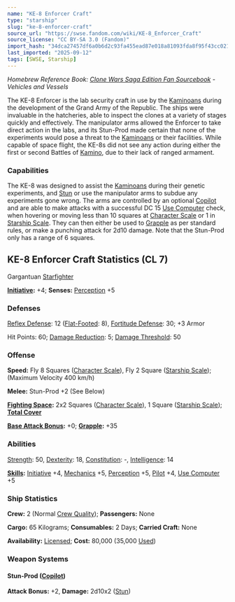 ```yaml
---
name: "KE-8 Enforcer Craft"
type: "starship"
slug: "ke-8-enforcer-craft"
source_url: "https://swse.fandom.com/wiki/KE-8_Enforcer_Craft"
source_license: "CC BY-SA 3.0 (Fandom)"
import_hash: "34dca27457df6a0b6d2c93fa455ead87e018a81093fda8f95f43cc0217388506"
last_imported: "2025-09-12"
tags: [SWSE, Starship]
---
```

*Homebrew Reference Book: [Clone Wars Saga Edition Fan Sourcebook](https://swse.fandom.com/wiki/Clone_Wars_Saga_Edition_Fan_Sourcebook) - Vehicles and Vessels*

The KE-8 Enforcer is the lab security craft in use by the [Kaminoans](https://swse.fandom.com/wiki/Kaminoans) during the development of the Grand Army of the Republic. The ships were invaluable in the hatcheries, able to inspect the clones at a variety of stages quickly and effectively. The manipulator arms allowed the Enforcer to take direct action in the labs, and its Stun-Prod made certain that none of the experiments would pose a threat to the [Kaminoans](https://swse.fandom.com/wiki/Kaminoans) or their facilities. While capable of space flight, the KE-8s did not see any action during either the first or second Battles of [Kamino](https://swse.fandom.com/wiki/Kamino), due to their lack of ranged armament.

### Capabilities
The KE-8 was designed to assist the [Kaminoans](https://swse.fandom.com/wiki/Kaminoans) during their genetic experiments, and [Stun](https://swse.fandom.com/wiki/Stun) or use the manipulator arms to subdue any experiments gone wrong. The arms are controlled by an optional [Copilot](https://swse.fandom.com/wiki/Copilot) and are able to make attacks with a successful DC 15 [Use Computer](https://swse.fandom.com/wiki/Use_Computer) check, when hovering or moving less than 10 squares at [Character Scale](https://swse.fandom.com/wiki/Character_Scale) or 1 in [Starship Scale](https://swse.fandom.com/wiki/Starship_Scale). They can then either be used to [Grapple](https://swse.fandom.com/wiki/Grapple) as per standard rules, or make a punching attack for 2d10 damage. Note that the Stun-Prod only has a range of 6 squares.

## KE-8 Enforcer Craft Statistics (CL 7)
Gargantuan [Starfighter](https://swse.fandom.com/wiki/Starfighter)

**[Initiative](https://swse.fandom.com/wiki/Initiative):** +4; **Senses:** [Perception](https://swse.fandom.com/wiki/Perception) +5
### Defenses
[Reflex Defense](https://swse.fandom.com/wiki/Reflex_Defense_(Vehicles)): 12 ([Flat-Footed](https://swse.fandom.com/wiki/Flat-Footed): 8), [Fortitude Defense](https://swse.fandom.com/wiki/Fortitude_Defense_(Vehicles)): 30; +3 Armor

Hit Points: 60; [Damage Reduction](https://swse.fandom.com/wiki/Damage_Reduction): 5; [Damage Threshold](https://swse.fandom.com/wiki/Damage_Threshold_(Vehicles)): 50
### Offense
**Speed:** Fly 8 Squares ([Character Scale](https://swse.fandom.com/wiki/Character_Scale)), Fly 2 Square ([Starship Scale](https://swse.fandom.com/wiki/Starship_Scale)); (Maximum Velocity 400 km/h)

**Melee:** Stun-Prod +2 (See Below)

**[Fighting Space](https://swse.fandom.com/wiki/Fighting_Space):** 2x2 Squares ([Character Scale](https://swse.fandom.com/wiki/Character_Scale)), 1 Square ([Starship Scale](https://swse.fandom.com/wiki/Starship_Scale)); **[Total Cover](https://swse.fandom.com/wiki/Total_Cover)**

**[Base Attack Bonus](https://swse.fandom.com/wiki/Base_Attack_Bonus):** +0; **[Grapple](https://swse.fandom.com/wiki/Grapple):** +35
### Abilities
[Strength](https://swse.fandom.com/wiki/Strength): 50, [Dexterity](https://swse.fandom.com/wiki/Dexterity): 18, [Constitution](https://swse.fandom.com/wiki/Constitution): -, [Intelligence](https://swse.fandom.com/wiki/Intelligence): 14

**[Skills](https://swse.fandom.com/wiki/Skills):** [Initiative](https://swse.fandom.com/wiki/Initiative) +4, [Mechanics](https://swse.fandom.com/wiki/Mechanics) +5, [Perception](https://swse.fandom.com/wiki/Perception) +5, [Pilot](https://swse.fandom.com/wiki/Pilot) +4, [Use Computer](https://swse.fandom.com/wiki/Use_Computer) +5
### Ship Statistics
**Crew:** 2 (Normal [Crew Quality](https://swse.fandom.com/wiki/Crew_Quality)); **Passengers:** None

**Cargo:** 65 Kilograms; **Consumables:** 2 Days; **Carried Craft:** None

**Availability:** [Licensed](https://swse.fandom.com/wiki/Licensed); **Cost:** 80,000 (35,000 [Used](https://swse.fandom.com/wiki/Used))

### Weapon Systems

#### **Stun-Prod ([Copilot](https://swse.fandom.com/wiki/Copilot))**
**Attack Bonus:** +2, **Damage:** 2d10x2 ([Stun](https://swse.fandom.com/wiki/Stun))